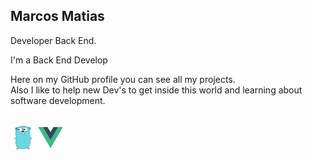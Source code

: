 ## Marcos Matias

Developer Back End.

I'm a Back End Develop <br/>

Here on my GitHub profile you can see all my projects.  
Also I like to help new Dev's to get inside this world and learning about software development.

<div style="display: inline_block"><br>
   <img align="center" alt="" height="40" width="40" src="https://raw.githubusercontent.com/devicons/devicon/master/icons/go/go-original.svg">
   <img align="center" alt="" height="40" width="40" src="https://raw.githubusercontent.com/devicons/devicon/master/icons/vuejs/vuejs-original.svg">
</div>


